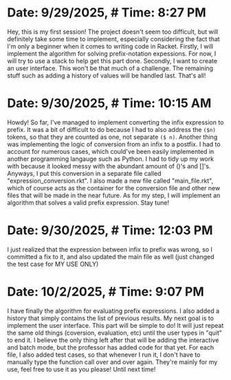 # Date: 9/29/2025, # Time: 8:27 PM

Hey, this is my first session! The project doesn't seem too difficult, but will definitely take some time to implement, especially considering the fact that I'm only a beginner when it comes to writing code in Racket. Firstly, I will implement the algorithm for solving prefix-notation expessions. For now, I will try to use a stack to help get this part done. Secondly, I want to create an user interface. This won't be that much of a challenge.  The remaining stuff such as adding a history of values will be handled last. That's all!


# Date: 9/30/2025, # Time: 10:15 AM

Howdy! So far, I've managed to implement converting the infix expression to prefix. It was a bit of difficult to do because I had to also address the `($n) `tokens, so that they are counted as one, not separate `($ n)`. Another thing was implementing the logic of conversion from an infix to a postfix. I had to account for numerous cases, which could've been easily implemented in another programming langauge such as Python. I had to tidy up my work with because it looked messy with the abundant amount of ()'s and []'s. Anyways, I put this conversion in a separate file called "expression_conversion.rkt". I also made a new file called "main_file.rkt", which of course acts as the container for the conversion file and other new files that will be made in the near future. As for my step, I will implement an algorithm that solves a valid prefix expression. Stay tune!

# Date: 9/30/2025, # Time: 12:03 PM

I just realized that the expression between infix to prefix was wrong, so I committed a fix to it, and also updated the main file as well (just changed the test case for MY USE ONLY)

# Date: 10/2/2025, # Time: 9:07 PM

I have finally the algorithm for evaluating prefix expressions. I also added a history that simply contains the list of previous results. My next goal is to implement the user interface. This part will be simple to do! It will just repeat the same old things (coversion, evaluation, etc) until the user types in "quit" to end it. I believe the only thing left after that will be adding the interactive and batch mode, but the professor has added code for that yet. For each file, I also added test cases, so that whenever I run it, I don't have to manually type the function call over and over again. They're mainly for my use, feel free to use it as you please! Until next time!